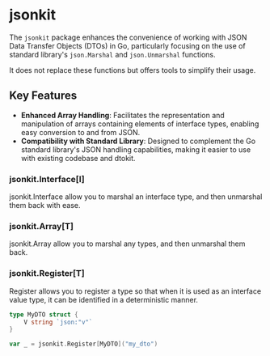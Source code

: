 # jsonkit

The `jsonkit` package enhances the convenience of working with JSON Data Transfer Objects (DTOs) in Go,
particularly focusing on the use of standard library's `json.Marshal` and `json.Unmarshal` functions.

It does not replace these functions but offers tools to simplify their usage.

## Key Features

- **Enhanced Array Handling**: Facilitates the representation
  and manipulation of arrays containing elements of interface types,
  enabling easy conversion to and from JSON.
- **Compatibility with Standard Library**:
  Designed to complement the Go standard library's JSON handling capabilities,
  making it easier to use with existing codebase and dtokit.

### jsonkit.Interface[I]

jsonkit.Interface allow you to marshal an interface type, and then unmarshal them back with ease.

### jsonkit.Array[T]

jsonkit.Array allow you to marshal any types, and then unmarshal them back.

### jsonkit.Register[T]

Register allows you to register a type so that when it is used as an interface value type,
it can be identified in a deterministic manner.

```go
type MyDTO struct {
	V string `json:"v"`
}

var _ = jsonkit.Register[MyDTO]("my_dto")
```